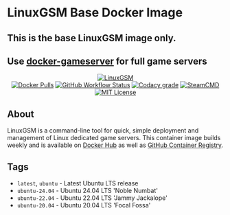# LinuxGSM Base Docker Image

## This is the base LinuxGSM image only.

## Use <a href="https://github.com/GameServerManagers/docker-gameserver">docker-gameserver</a> for full game servers

<p align="center">
  <a href="https://linuxgsm.com"><img src="https://user-images.githubusercontent.com/4478206/197897104-bb718d2e-09a0-4f83-8e86-c829044750a9.jpg" alt="LinuxGSM"></a>
<br>
<a href="https://hub.docker.com/r/gameservermanagers/linuxgsm"><img src="https://img.shields.io/docker/pulls/gameservermanagers/linuxgsm.svg?style=flat-square&amp;logo=docker&amp;logoColor=white" alt="Docker Pulls"></a>
<a href="https://github.com/GameServerManagers/docker-linuxgsm/actions"><img alt="GitHub Workflow Status" src="https://img.shields.io/github/actions/workflow/status/GameServerManagers/docker-linuxgsm/docker-publish.yml?style=flat-square"></a>
<a href="https://www.codacy.com/gh/GameServerManagers/docker-linuxgsm/dashboard"><img src="https://img.shields.io/codacy/grade/42d400dcdd714ae080d77fcb40d00f1c?style=flat-square&logo=codacy&logoColor=white" alt="Codacy grade"></a>
<a href="https://developer.valvesoftware.com/wiki/SteamCMD"><img src="https://img.shields.io/badge/SteamCMD-000000?style=flat-square&amp;logo=Steam&amp;logoColor=white" alt="SteamCMD"></a>
<a href="https://github.com/GameServerManagers/docker-linuxgsm/blob/main/LICENSE"><img src="https://img.shields.io/github/license/gameservermanagers/docker-linuxgsm?style=flat-square" alt="MIT License"></a></p>

## About

LinuxGSM is a command-line tool for quick, simple deployment and management of Linux dedicated game servers. This container image builds weekly and is available on [Docker Hub](https://hub.docker.com/r/gameservermanagers/linuxgsm) as well as [GitHub Container Registry](https://github.com/GameServerManagers/docker-linuxgsm/pkgs/container/linuxgsm).

## Tags

- `latest`, `ubuntu` - Latest Ubuntu LTS release
- `ubuntu-24.04` - Ubuntu 24.04 LTS 'Noble Numbat'
- `ubuntu-22.04` - Ubuntu 22.04 LTS 'Jammy Jackalope'
- `ubuntu-20.04` - Ubuntu 20.04 LTS 'Focal Fossa'
